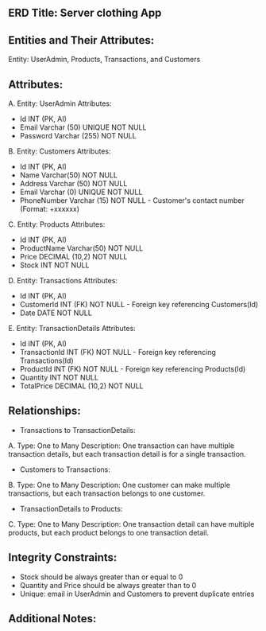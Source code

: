## ERD Title: Server clothing App

## Entities and Their Attributes:
Entity: UserAdmin, Products, Transactions, and Customers

## Attributes:
A. Entity: UserAdmin
Attributes:
- Id INT (PK, AI)
- Email Varchar (50) UNIQUE NOT NULL
- Password Varchar (255) NOT NULL

B. Entity: Customers
Attributes:
- Id INT (PK, AI)
- Name Varchar(50) NOT NULL
- Address Varchar (50) NOT NULL
- Email Varchar (0) UNIQUE NOT NULL
- PhoneNumber Varchar (15) NOT NULL - Customer's contact number (Format: +xxxxxx)

C. Entity: Products
Attributes:
- Id INT (PK, AI)
- ProductName Varchar(50) NOT NULL
- Price DECIMAL (10,2) NOT NULL
- Stock INT NOT NULL

D. Entity: Transactions
Attributes:
- Id INT (PK, AI)
- CustomerId INT (FK) NOT NULL - Foreign key referencing Customers(Id)
- Date DATE NOT NULL

E. Entity: TransactionDetails
Attributes:
- Id INT (PK, AI)
- TransactionId INT (FK) NOT NULL - Foreign key referencing Transactions(Id)
- ProductId INT (FK) NOT NULL - Foreign key referencing Products(Id)
- Quantity INT NOT NULL
- TotalPrice DECIMAL (10,2) NOT NULL

## Relationships:
- Transactions to TransactionDetails:

A. Type: One to Many
Description: One transaction can have multiple transaction details, but each transaction detail is for a single transaction.

- Customers to Transactions:

B. Type: One to Many
Description: One customer can make multiple transactions, but each transaction belongs to one customer.

- TransactionDetails to Products:

C. Type: One to Many
Description: One transaction detail can have multiple products, but each product belongs to one transaction detail.

## Integrity Constraints:
- Stock should be always greater than or equal to 0
- Quantity and Price should be always greater than to 0
- Unique: email in UserAdmin and Customers to prevent duplicate entries

## Additional Notes:
